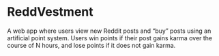# ReddVestment
A web app where users view new Reddit posts and “buy” posts using an artificial point system. Users win points if their post gains karma over the course of N hours, and lose points if it does not gain karma.
